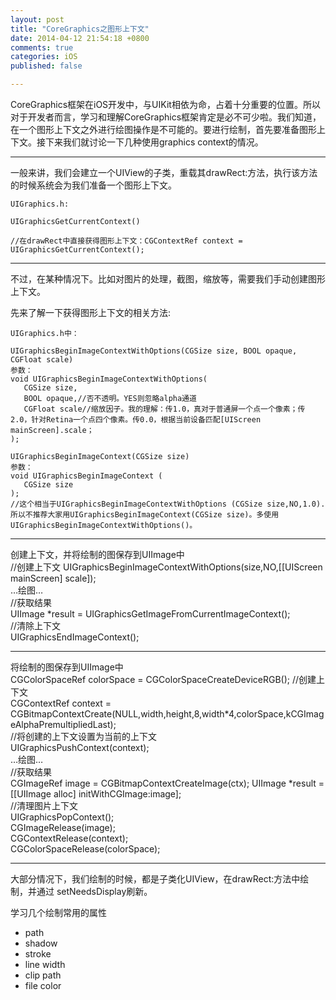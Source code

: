 ```yaml
---
layout: post	
title: "CoreGraphics之图形上下文"	
date: 2014-04-12 21:54:18 +0800	
comments: true	
categories: iOS	
published: false

---
```


CoreGraphics框架在iOS开发中，与UIKit相依为命，占着十分重要的位置。所以对于开发者而言，学习和理解CoreGraphics框架肯定是必不可少啦。我们知道，在一个图形上下文之外进行绘图操作是不可能的。要进行绘制，首先要准备图形上下文。接下来我们就讨论一下几种使用graphics context的情况。	
	
---

一般来讲，我们会建立一个UIView的子类，重载其drawRect:方法，执行该方法的时候系统会为我们准备一个图形上下文。	


	UIGraphics.h:
	
	UIGraphicsGetCurrentContext()
	
	//在drawRect中直接获得图形上下文：CGContextRef context = UIGraphicsGetCurrentContext();

---

不过，在某种情况下。比如对图片的处理，截图，缩放等，需要我们手动创建图形上下文。


先来了解一下获得图形上下文的相关方法:

	UIGraphics.h中：
	
	UIGraphicsBeginImageContextWithOptions(CGSize size, BOOL opaque, CGFloat scale)
	参数：
	void UIGraphicsBeginImageContextWithOptions(
	   CGSize size,
	   BOOL opaque,//否不透明。YES则忽略alpha通道
	   CGFloat scale//缩放因子。我的理解：传1.0，真对于普通屏一个点一个像素；传2.0，针对Retina一个点四个像素。传0.0，根据当前设备匹配[UIScreen mainScreen].scale；
	);

	UIGraphicsBeginImageContext(CGSize size)
	参数：
	void UIGraphicsBeginImageContext (
	   CGSize size
	);
	//这个相当于UIGraphicsBeginImageContextWithOptions (CGSize size,NO,1.0). 所以不推荐大家用UIGraphicsBeginImageContext(CGSize size)。多使用UIGraphicsBeginImageContextWithOptions()。
 

	

---

创建上下文，并将绘制的图保存到UIImage中		
//创建上下文
UIGraphicsBeginImageContextWithOptions(size,NO,[[UIScreen mainScreen] scale]);		
…绘图…		
//获取结果		
UIImage *result = UIGraphicsGetImageFromCurrentImageContext();	
//清除上下文		
UIGraphicsEndImageContext();

---	

将绘制的图保存到UIImage中		
CGColorSpaceRef colorSpace = CGColorSpaceCreateDeviceRGB();	
//创建上下文		
CGContextRef context = CGBitmapContextCreate(NULL,width,height,8,width*4,colorSpace,kCGImageAlphaPremultipliedLast);	
//将创建的上下文设置为当前的上下文		
UIGraphicsPushContext(context);			
…绘图…		
//获取结果			
CGImageRef image = CGBitmapContextCreateImage(ctx);	
UIImage *result = [[UIImage alloc] initWithCGImage:image];	
//清理图片上下文			
UIGraphicsPopContext();			
CGImageRelease(image);			
CGContextRelease(context);			
CGColorSpaceRelease(colorSpace);		


---


大部分情况下，我们绘制的时候，都是子类化UIView，在drawRect:方法中绘制，并通过 setNeedsDisplay刷新。

学习几个绘制常用的属性		

* path
* shadow
* stroke
* line width
* clip path
* file color
